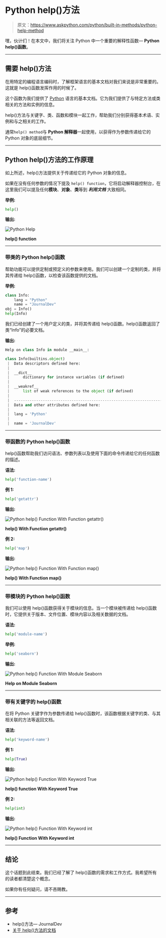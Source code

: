 # Python help()方法

> 原文：<https://www.askpython.com/python/built-in-methods/python-help-method>

嘿，伙计们！在本文中，我们将关注 Python 中一个重要的解释性函数— **Python help()函数**。

* * *

## 需要 help()方法

在用特定的编程语言编码时，了解框架语言的基本文档对我们来说是非常重要的。这就是 help()函数发挥作用的时候了。

这个函数为我们提供了 [Python](https://www.askpython.com/python) 语言的基本文档。它为我们提供了与特定方法或类相关的方法和实例的信息。

help()方法与关键字、类、函数和模块一起工作，帮助我们分别获得基本术语、实例和与之相关的工作。

通常`help() method`与 **Python 解释器**一起使用，以获得作为参数传递给它的 Python 对象的底层细节。

* * *

## Python help()方法的工作原理

如上所述，help()方法提供关于传递给它的 Python 对象的信息。

如果在没有任何参数的情况下提及 `help() function`，它将启动解释器控制台，在这里我们可以提及任何**模块**、**对象**、**类**等到 ***利用文档*** 大致相同。

**举例:**

```py
help()

```

**输出:**

![Python Help](img/685651a6e01e4e4ed229958c8a9fdfd3.png)

**help() function**

* * *

### 带类的 Python help()函数

帮助功能可以提供定制或预定义的参数来使用。我们可以创建一个定制的类，并将其传递给 help()函数，以检查该函数提供的文档。

**举例:**

```py
class Info:
    lang = "Python"
    name = "JournalDev"
obj = Info()
help(Info)

```

我们已经创建了一个用户定义的类，并将其传递给 help()函数。help()函数返回了类“Info”的必要文档。

**输出:**

```py
Help on class Info in module __main__:

class Info(builtins.object)
 |  Data descriptors defined here:
 |  
 |  __dict__
 |      dictionary for instance variables (if defined)
 |  
 |  __weakref__
 |      list of weak references to the object (if defined)
 |  
 |  ----------------------------------------------------------------------
 |  Data and other attributes defined here:
 |  
 |  lang = 'Python'
 |  
 |  name = 'JournalDev'

```

* * *

### 带函数的 Python help()函数

help()函数帮助我们访问语法、参数列表以及使用下面的命令传递给它的任何函数的描述。

**语法:**

```py
help('function-name')

```

**例 1:**

```py
help('getattr')

```

**输出:**

![Python help() Function With Function getattr()](img/5a154b512f45ee5039a79d56c6fb6fc7.png)

**help() With Function getattr()**

**例 2:**

```py
help('map')

```

**输出:**

![Python help() Function With Function map()](img/6b5c6b93eb4ffaae5e1622de3884e5ea.png)

**help() With Function map()**

* * *

### 带模块的 Python help()函数

我们可以使用 help()函数获得关于模块的信息。当一个模块被传递给 help()函数时，它提供关于版本、文件位置、模块内容以及相关数据的文档。

**语法:**

```py
help('module-name')

```

**举例:**

```py
help('seaborn')

```

**输出:**

![Python help() Function With Module Seaborn](img/02925916d720a81dd788cfc45198df7a.png)

**Help on Module Seaborn**

* * *

### 带有关键字的 help()函数

在将 Python 关键字作为参数传递给 help()函数时，该函数根据关键字的类、与其相关联的方法等返回文档。

**语法:**

```py
help('keyword-name')

```

**例 1:**

```py
help(True)

```

**输出:**

![Python help() Function With Keyword True](img/48c6c933ac078bc0573aa4d51423ae79.png)

**help() function With Keyword True**

**例 2:**

```py
help(int)

```

**输出:**

![Python help() Function With Keyword int](img/23cdc9530565b3983b7bdbf7a2b3ea72.png)

**help() Function With Keyword int**

* * *

## 结论

这个话题到此结束。我们已经了解了 help()函数的需求和工作方式。我希望所有的读者都清楚这个概念。

如果你有任何疑问，请不吝赐教。

* * *

## 参考

*   help()方法— JournalDev
*   [关于 help()方法的文档](https://docs.python.org/3/library/functions.html#help)